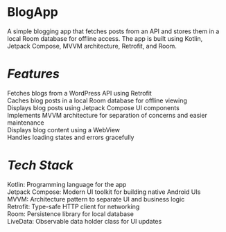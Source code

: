 # **BlogApp**
A simple blogging app that fetches posts from an API and stores them in a local Room database for offline access.
The app is built using Kotlin, Jetpack Compose, MVVM architecture, Retrofit, and Room.

# *Features*
Fetches blogs from a WordPress API using Retrofit  
Caches blog posts in a local Room database for offline viewing  
Displays blog posts using Jetpack Compose UI components  
Implements MVVM architecture for separation of concerns and easier maintenance  
Displays blog content using a WebView  
Handles loading states and errors gracefully  

# *Tech Stack*
Kotlin: Programming language for the app  
Jetpack Compose: Modern UI toolkit for building native Android UIs  
MVVM: Architecture pattern to separate UI and business logic  
Retrofit: Type-safe HTTP client for networking  
Room: Persistence library for local database  
LiveData: Observable data holder class for UI updates  
